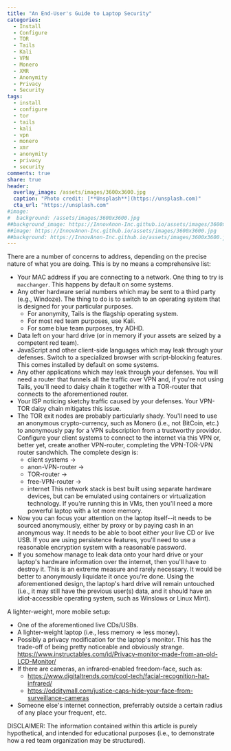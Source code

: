 ```yaml
---
title: "An End-User's Guide to Laptop Security"
categories:
  - Install
  - Configure
  - TOR
  - Tails
  - Kali
  - VPN
  - Monero
  - XMR
  - Anonymity
  - Privacy
  - Security
tags:
  - install
  - configure
  - tor
  - tails
  - kali
  - vpn
  - monero
  - xmr
  - anonymity
  - privacy
  - security
comments: true
share: true
header:
  overlay_image: /assets/images/3600x3600.jpg
  caption: "Photo credit: [**Unsplash**](https://unsplash.com)"
  cta_url: "https://unsplash.com"
#image:
#  background: /assets/images/3600x3600.jpg
##background_image: https://InnovAnon-Inc.github.io/assets/images/3600x3600.jpg
##image: https://InnovAnon-Inc.github.io/assets/images/3600x3600.jpg
##background: https://InnovAnon-Inc.github.io/assets/images/3600x3600.jpg
---
```


There are a number of concerns to address, depending on the precise nature of what you are doing. This is by no means a comprehensive list:
  - Your MAC address if you are connecting to a network.
    One thing to try is `macchanger`.
    This happens by default on some systems.
  - Any other hardware serial numbers which may be sent to a third party (e.g., Windoze).
    The thing to do is to switch to an operating system that is designed for your particular purposes.
      - For anonymity, Tails is the flagship operating system.
      - For most red team purposes, use Kali.
      - For some blue team purposes, try ADHD.
  - Data left on your hard drive (or in memory if your assets are seized by a competent red team).
  - JavaScript and other client-side languages which may leak through your defenses.
    Switch to a specialized browser with script-blocking features.
    This comes installed by default on some systems.
  - Any other applications which may leak through your defenses.
    You will need a router that funnels all the traffic over VPN and, if you're not using Tails, you'll need to daisy chain it together with a TOR-router that connects to the aforementioned router.
  - Your ISP noticing sketchy traffic caused by your defenses.
    Your VPN-TOR daisy chain mitigates this issue.
  - The TOR exit nodes are probably particularly shady.
    You'll need to use an anonymous crypto-currency, such as Monero (i.e., not BitCoin, etc.) to anonymously pay for a VPN subscription from a trustworthy providor.
    Configure your client systems to connect to the internet via this VPN or, better yet, create another VPN-router, completing the VPN-TOR-VPN router sandwhich.
    The complete design is:
      - client systems   ->
      - anon-VPN-router  ->
      - TOR-router       ->
      - free-VPN-router  ->
      - internet
    This network stack is best built using separate hardware devices, but can be emulated using containers or virtualization technology.
    If you're running this in VMs, then you'll need a more powerful laptop with a lot more memory.
  - Now you can focus your attention on the laptop itself--it needs to be sourced anonymously, either by proxy or by paying cash in an anonymous way.
    It needs to be able to boot either your live CD or live USB.
    If you are using persistence features, you'll need to use a reasonable encryption system with a reasonable password.
  - If you somehow manage to leak data onto your hard drive or your laptop's hardware information over the internet, then you'll have to destroy it.
    This is an extreme measure and rarely necessary.
    It would be better to anonymously liquidate it once you're done.
    Using the aforementioned design, the laptop's hard drive will remain untouched (i.e., it may still have the previous user(s) data, and it should have an idiot-accessible operating system, such as Winslows or Linux Mint).

A lighter-weight, more mobile setup:
  - One of the aforementioned live CDs/USBs.
  - A lighter-weight laptop (i.e., less memory => less money).
  - Possibly a privacy modification for the laptop's monitor.
    This has the trade-off of being pretty noticeable and obviously strange.
    https://www.instructables.com/id/Privacy-monitor-made-from-an-old-LCD-Monitor/
  - If there are cameras, an infrared-enabled freedom-face, such as:
      - https://www.digitaltrends.com/cool-tech/facial-recognition-hat-infrared/
      - https://odditymall.com/justice-caps-hide-your-face-from-surveillance-cameras
  - Someone else's internet connection, preferrably outside a certain radius of any place your frequent, etc.

DISCLAIMER:
The information contained within this article is purely hypothetical,
and intended for educational purposes
(i.e., to demonstrate how a red team organization may be structured).

